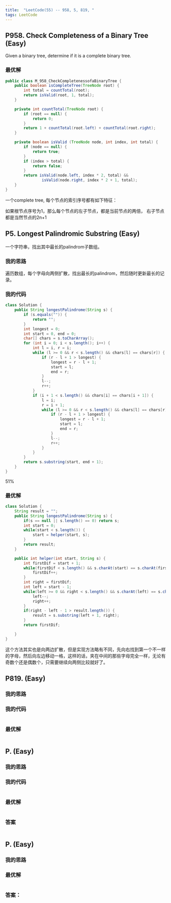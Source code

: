 ```yaml
---
title:  "LeetCode(55) -- 958, 5, 819, "
tags: LeetCode
---
```


## P958. Check Completeness of a Binary Tree (Easy)

Given a binary tree, determine if it is a complete binary tree.


### 最优解

```java
public class M_958_CheckCompletenessofaBinaryTree {
    public boolean isCompleteTree(TreeNode root) {
        int total = countTotal(root);
        return isValid(root, 1, total);
    }

    private int countTotal(TreeNode root) {
        if (root == null) {
            return 0;
        }
        return 1 + countTotal(root.left) + countTotal(root.right);
    }

    private boolean isValid (TreeNode node, int index, int total) {
        if (node == null) {
            return true;
        }
        if (index > total) {
            return false;
        }
        return isValid(node.left, index * 2, total) &&
                isValid(node.right, index * 2 + 1, total);
    }
}
```
一个complete tree, 每个节点的索引序号都有如下特征：

如果根节点序号为1，那么每个节点的左子节点，都是当前节点的两倍， 右子节点都是当然节点的2n+1

## P5. Longest Palindromic Substring (Easy)

一个字符串，找出其中最长的palindrom子数组。

### 我的思路

遍历数组，每个字母向两侧扩散，找出最长的palindrom，然后随时更新最长的记录。

### 我的代码

```java
class Solution {
    public String longestPalindrome(String s) {
        if (s.equals("")) {
            return "";
        }
        int longest = 0;
        int start = 0, end = 0;
        char[] chars = s.toCharArray();
        for (int i = 0; i < s.length(); i++) {
            int l = i, r = i;
            while (l >= 0 && r < s.length() && chars[l] == chars[r]) {
                if (r - l + 1 > longest) {
                    longest = r - l + 1;
                    start = l;
                    end = r;
                }
                l--;
                r++;
            }
            if (i + 1 < s.length() && chars[i] == chars[i + 1]) {
                l = i;
                r = i + 1;
                while (l >= 0 && r < s.length() && chars[l] == chars[r]) {
                    if (r - l + 1 > longest) {
                        longest = r - l + 1;
                        start = l;
                        end = r;
                    }
                    l--;
                    r++;
                }
            }
        }
        return s.substring(start, end + 1);
    }
}
```
51%

### 最优解

```java
class Solution {
    String result = "";
    public String longestPalindrome(String s) {
        if(s == null || s.length() == 0) return s;
        int start = 0;
        while(start < s.length()) {
            start = helper(start, s);
        }
        return result;
    }

    public int helper(int start, String s) {
        int firstDif = start + 1;
        while(firstDif < s.length() && s.charAt(start) == s.charAt(firstDif)) {
            firstDif++;
        }
        int right = firstDif;
        int left = start - 1;
        while(left >= 0 && right < s.length() && s.charAt(left) == s.charAt(right)) {
            left--;
            right++;
        }
        if(right - left - 1 > result.length()) {
            result = s.substring(left + 1, right);
        }
        return firstDif;

    }
}
```
这个方法其实也是向两边扩散，但是实现方法略有不同，先向右找到第一个不一样的字母，然后向左边移动一格，这样的话，夹在中间的那些字母完全一样，无论有奇数个还是偶数个，只需要继续向两侧比较就好了。

## P819.  (Easy)



### 我的思路



### 我的代码

```java

```


### 最优解

```java

```




## P.  (Easy)


### 我的思路



### 我的代码

```java

```


### 最优解

```java

```



### 答案

```java

```

## P.  (Easy)



### 我的思路



### 最优解

```java

```


### 答案：




